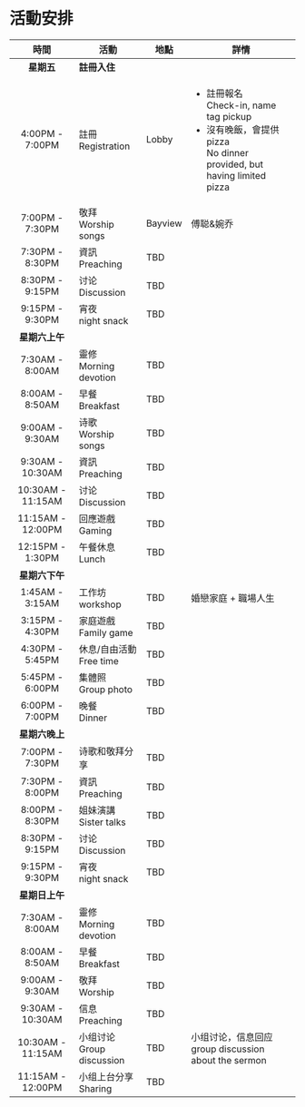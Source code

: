 

# 活動安排


|        時間         | 活動                         | 地點      | 詳情                                                                                                                            |
|:-----------------:|----------------------------|---------|-------------------------------------------------------------------------------------------------------------------------------|
|      **星期五**      | **註冊入住**                   |         |
|  4:00PM - 7:00PM  | 註冊 <br> Registration       | Lobby   | <ul><li>註冊報名 <br> Check-in, name tag pickup</li><li>沒有晚飯，會提供pizza <br>No dinner provided, but having limited pizza </li></ul> |
|  7:00PM - 7:30PM  | 敬拜 <br> Worship songs      | Bayview | 傅聪&婉乔                                                                                                                         |
|  7:30PM - 8:30PM  | 資訊 <br> Preaching          | TBD     |                                                                                                                               |
|  8:30PM - 9:15PM  | 讨论 <br> Discussion         | TBD     |                                                                                                                               |
|  9:15PM - 9:30PM  | 宵夜 <br> night snack        | TBD     |                                                                                                                               |
|     **星期六上午**     |                            |         |
|  7:30AM - 8:00AM  | 靈修 <br> Morning devotion   | TBD     |                                                                                                                               |                                                                                    
|  8:00AM - 8:50AM  | 早餐 <br> Breakfast          | TBD     |                                                                                                                               |                                                                           
|  9:00AM - 9:30AM  | 诗歌 <br> Worship songs      | TBD     |                                                                                                                               |                                                                                                                                                                               
| 9:30AM - 10:30AM  | 資訊 <br> Preaching          | TBD     |                                                                                                                               |                                       
| 10:30AM - 11:15AM | 讨论 <br> Discussion         | TBD     |                                                                                                                               |
| 11:15AM - 12:00PM | 回應遊戲<br> Gaming            | TBD     |                                                                                                                                                                                                                          
| 12:15PM - 1:30PM  | 午餐休息 <br> Lunch            | TBD     |                                                               
|     **星期六下午**     |                            |         |
|  1:45AM - 3:15AM  | 工作坊 <br> workshop          | TBD     | 婚戀家庭 +  職場人生                                                                                                                  |                                                                                                                                                                               
|  3:15PM - 4:30PM  | 家庭遊戲 <br> Family game      | TBD     |                                                                                                                                                                         
|  4:30PM - 5:45PM  | 休息/自由活動 <br> Free time     | TBD     |                                                                                                                                                                                                                               
|  5:45PM - 6:00PM  | 集體照 <br> Group photo       | TBD     
|  6:00PM - 7:00PM  | 晚餐 <br> Dinner             | TBD     |                                                                
|     **星期六晚上**     |                            |         |
|  7:00PM - 7:30PM  | 诗歌和敬拜分享                    | TBD     |                                                                                                                                                                                                                    
|  7:30PM - 8:00PM  | 資訊 <br> Preaching          | TBD     |                                                                                                                                                                                                                                               
|  8:00PM - 8:30PM  | 姐妹演講 <br> Sister talks     | TBD     |                                              
|  8:30PM - 9:15PM  | 讨论 <br> Discussion    | TBD     |                                                                                                                                                                                                                                               
|  9:15PM - 9:30PM  | 宵夜 <br> night snack        | TBD     |                                                                                    
|     **星期日上午**     |                            |         |
|  7:30AM - 8:00AM  | 靈修 <br> Morning devotion   | TBD     |                                                                                                                                                                                                                                         
|  8:00AM - 8:50AM  | 早餐 <br> Breakfast          | TBD     |                                                           
|  9:00AM - 9:30AM  | 敬拜 <br> Worship            | TBD     |                                                                                                                                          
| 9:30AM - 10:30AM  | 信息 <br> Preaching          | TBD     |                                                                                                                                                                               
| 10:30AM - 11:15AM | 小组讨论 <br> Group discussion | TBD     | 小组讨论，信息回应  <br> group discussion about the sermon                                                                             
| 11:15AM - 12:00PM | 小组上台分享 <br> Sharing        | TBD     |                                                                                                                                                                 
                                                                                                                                                                                                              
